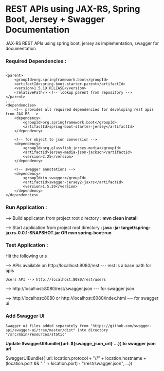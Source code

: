 # REST APIs using JAX-RS, Spring Boot, Jersey + Swagger Documentation
JAX-RS REST APIs using spring boot, jersey as implementation, swagger for documentation

<h3>Required Dependencies :</h3>

	...
	<parent>
		<groupId>org.springframework.boot</groupId>
		<artifactId>spring-boot-starter-parent</artifactId>
		<version>1.5.19.RELEASE</version>
		<relativePath/> <!-- lookup parent from repository -->
	</parent>
	....
	<dependencies>
		<!-- provides all required dependencies for developing rest apis from JAX-RS -->
		<dependency>
			<groupId>org.springframework.boot</groupId>
			<artifactId>spring-boot-starter-jersey</artifactId>
		</dependency>

		<!-- for object to json conversion -->
		<dependency>
			<groupId>org.glassfish.jersey.media</groupId>
			<artifactId>jersey-media-json-jackson</artifactId>
			<version>2.25</version>
		</dependency>

		<!-- swagger annotations -->
		<dependency>
			<groupId>io.swagger</groupId>
			<artifactId>swagger-jersey2-jaxrs</artifactId>
			<version>1.5.20</version>
		</dependency>
	</dependencies>


<h3>Run Application :</h3>

--> Build applicaton from project root directory : <b>mvn clean install</b>

--> Start application from project root directory : 
<b>java -jar target/spring-jaxrs-0.0.1-SNAPSHOT.jar     OR     mvn spring-boot:run</b>


<h3>Test Application :</H3>

Hit the following urls

--> APIs available on http://localhost:8080/rest --- rest is a base path for apis

	Users API --> http://localhost:8080/rest/users

--> http://localhost:8080/rest/swagger.json --- for swagger json

--> http://localhost:8080 or http://localhost:8080/index.html --- for swagger ui 


<h3>Add Swagger UI</h3>

	Swagger ui files added separately from "https://github.com/swagger-api/swagger-ui/tree/master/dist" into directory "/src/main/resources/static"
	
<b>Update SwaggerUIBundle({url: ${swagge_json_url} ...}) to swagger json url</b>

SwaggerUIBundle({
        url: location.protocol + "//" + location.hostname + (location.port && ":" + location.port)+ "/rest/swagger.json",
       ...})
